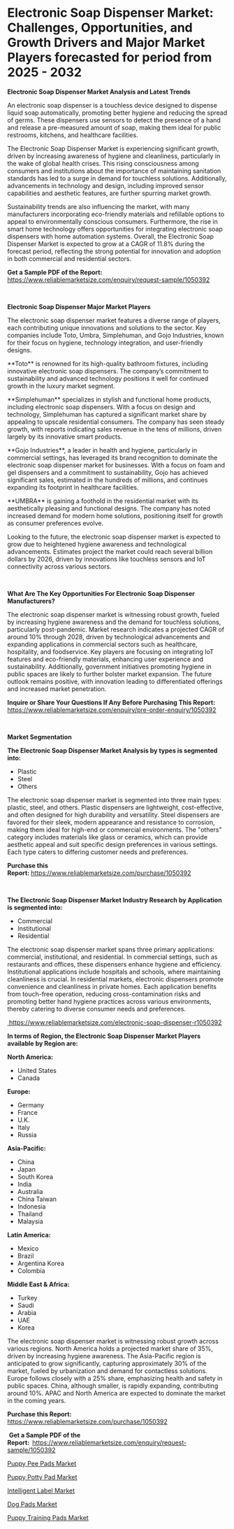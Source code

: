 <p><h1>Electronic Soap Dispenser Market: Challenges, Opportunities, and Growth Drivers and Major Market Players forecasted for period from 2025 - 2032</h1></p><p><strong>Electronic Soap Dispenser Market Analysis and Latest Trends</strong></p>
<p><p>An electronic soap dispenser is a touchless device designed to dispense liquid soap automatically, promoting better hygiene and reducing the spread of germs. These dispensers use sensors to detect the presence of a hand and release a pre-measured amount of soap, making them ideal for public restrooms, kitchens, and healthcare facilities. </p><p>The Electronic Soap Dispenser Market is experiencing significant growth, driven by increasing awareness of hygiene and cleanliness, particularly in the wake of global health crises. This rising consciousness among consumers and institutions about the importance of maintaining sanitation standards has led to a surge in demand for touchless solutions. Additionally, advancements in technology and design, including improved sensor capabilities and aesthetic features, are further spurring market growth.</p><p>Sustainability trends are also influencing the market, with many manufacturers incorporating eco-friendly materials and refillable options to appeal to environmentally conscious consumers. Furthermore, the rise in smart home technology offers opportunities for integrating electronic soap dispensers with home automation systems. Overall, the Electronic Soap Dispenser Market is expected to grow at a CAGR of 11.8% during the forecast period, reflecting the strong potential for innovation and adoption in both commercial and residential sectors.</p></p>
<p><strong>Get a Sample PDF of the Report:&nbsp;</strong> <a href="https://www.reliablemarketsize.com/enquiry/request-sample/1050392?utm_campaign=2130&utm_medium=2&utm_source=Github&utm_content=ia&utm_term=04042025&utm_id=electronic-soap-dispenser">https://www.reliablemarketsize.com/enquiry/request-sample/1050392</a></p>
<p>&nbsp;</p>
<p><strong>Electronic Soap Dispenser Major Market Players</strong></p>
<p><p>The electronic soap dispenser market features a diverse range of players, each contributing unique innovations and solutions to the sector. Key companies include Toto, Umbra, Simplehuman, and Gojo Industries, known for their focus on hygiene, technology integration, and user-friendly designs.</p><p>**Toto** is renowned for its high-quality bathroom fixtures, including innovative electronic soap dispensers. The company’s commitment to sustainability and advanced technology positions it well for continued growth in the luxury market segment.</p><p>**Simplehuman** specializes in stylish and functional home products, including electronic soap dispensers. With a focus on design and technology, Simplehuman has captured a significant market share by appealing to upscale residential consumers. The company has seen steady growth, with reports indicating sales revenue in the tens of millions, driven largely by its innovative smart products.</p><p>**Gojo Industries**, a leader in health and hygiene, particularly in commercial settings, has leveraged its brand recognition to dominate the electronic soap dispenser market for businesses. With a focus on foam and gel dispensers and a commitment to sustainability, Gojo has achieved significant sales, estimated in the hundreds of millions, and continues expanding its footprint in healthcare facilities.</p><p>**UMBRA** is gaining a foothold in the residential market with its aesthetically pleasing and functional designs. The company has noted increased demand for modern home solutions, positioning itself for growth as consumer preferences evolve.</p><p>Looking to the future, the electronic soap dispenser market is expected to grow due to heightened hygiene awareness and technological advancements. Estimates project the market could reach several billion dollars by 2026, driven by innovations like touchless sensors and IoT connectivity across various sectors.</p></p>
<p>&nbsp;</p>
<p><strong>What Are The Key Opportunities For Electronic Soap Dispenser Manufacturers?</strong></p>
<p><p>The electronic soap dispenser market is witnessing robust growth, fueled by increasing hygiene awareness and the demand for touchless solutions, particularly post-pandemic. Market research indicates a projected CAGR of around 10% through 2028, driven by technological advancements and expanding applications in commercial sectors such as healthcare, hospitality, and foodservice. Key players are focusing on integrating IoT features and eco-friendly materials, enhancing user experience and sustainability. Additionally, government initiatives promoting hygiene in public spaces are likely to further bolster market expansion. The future outlook remains positive, with innovation leading to differentiated offerings and increased market penetration.</p></p>
<p><strong>Inquire or Share Your Questions If Any Before Purchasing This Report:</strong> <a href="https://www.reliablemarketsize.com/enquiry/pre-order-enquiry/1050392?utm_campaign=2130&utm_medium=2&utm_source=Github&utm_content=ia&utm_term=04042025&utm_id=electronic-soap-dispenser">https://www.reliablemarketsize.com/enquiry/pre-order-enquiry/1050392</a></p>
<p>&nbsp;</p>
<p><strong>Market Segmentation</strong></p>
<p><strong>The Electronic Soap Dispenser Market Analysis by types is segmented into:</strong></p>
<p><ul><li>Plastic</li><li>Steel</li><li>Others</li></ul></p>
<p><p>The electronic soap dispenser market is segmented into three main types: plastic, steel, and others. Plastic dispensers are lightweight, cost-effective, and often designed for high durability and versatility. Steel dispensers are favored for their sleek, modern appearance and resistance to corrosion, making them ideal for high-end or commercial environments. The "others" category includes materials like glass or ceramics, which can provide aesthetic appeal and suit specific design preferences in various settings. Each type caters to differing customer needs and preferences.</p></p>
<p><strong>Purchase this Report:&nbsp;</strong><a href="https://www.reliablemarketsize.com/purchase/1050392?utm_campaign=2130&utm_medium=2&utm_source=Github&utm_content=ia&utm_term=04042025&utm_id=electronic-soap-dispenser">https://www.reliablemarketsize.com/purchase/1050392</a></p>
<p>&nbsp;</p>
<p><strong>The Electronic Soap Dispenser Market Industry Research by Application is segmented into:</strong></p>
<p><ul><li>Commercial</li><li>Institutional</li><li>Residential</li></ul></p>
<p><p>The electronic soap dispenser market spans three primary applications: commercial, institutional, and residential. In commercial settings, such as restaurants and offices, these dispensers enhance hygiene and efficiency. Institutional applications include hospitals and schools, where maintaining cleanliness is crucial. In residential markets, electronic dispensers promote convenience and cleanliness in private homes. Each application benefits from touch-free operation, reducing cross-contamination risks and promoting better hand hygiene practices across various environments, thereby catering to diverse consumer needs and preferences.</p></p>
<p><a href="https://www.reliablemarketsize.com/electronic-soap-dispenser-r1050392?utm_campaign=2130&utm_medium=2&utm_source=Github&utm_content=ia&utm_term=04042025&utm_id=electronic-soap-dispenser">&nbsp;https://www.reliablemarketsize.com/electronic-soap-dispenser-r1050392</a></p>
<p><strong>In terms of Region, the Electronic Soap Dispenser Market Players available by Region are:</strong></p>
<p>
    <p> <strong> North America: </strong>
        <ul>
            <li>United States</li>
            <li>Canada</li>
        </ul>
        </p> 
    <p> <strong> Europe: </strong>
        <ul>
            <li>Germany</li>
            <li>France</li>
            <li>U.K.</li>
            <li>Italy</li>
            <li>Russia</li>
        </ul>
        </p> 
    <p> <strong> Asia-Pacific: </strong>
        <ul>
            <li>China</li>
            <li>Japan</li>
            <li>South Korea</li>
            <li>India</li>
            <li>Australia</li>
            <li>China Taiwan</li>
            <li>Indonesia</li>
            <li>Thailand</li>
            <li>Malaysia</li>
        </ul>
        </p> 
    <p> <strong> Latin America: </strong>
        <ul>
            <li>Mexico</li>
            <li>Brazil</li>
            <li>Argentina Korea</li>
            <li>Colombia</li>
        </ul>
        </p> 
    <p> <strong> Middle East & Africa: </strong>
        <ul>
            <li>Turkey</li>
            <li>Saudi</li>
            <li>Arabia</li>
            <li>UAE</li>
            <li>Korea</li>
        </ul>
    </p>
    </p>
<p><p>The electronic soap dispenser market is witnessing robust growth across various regions. North America holds a projected market share of 35%, driven by increasing hygiene awareness. The Asia-Pacific region is anticipated to grow significantly, capturing approximately 30% of the market, fueled by urbanization and demand for contactless solutions. Europe follows closely with a 25% share, emphasizing health and safety in public spaces. China, although smaller, is rapidly expanding, contributing around 10%. APAC and North America are expected to dominate the market in the coming years.</p></p>
<p><strong>Purchase this Report: </strong><a href="https://www.reliablemarketsize.com/purchase/1050392?utm_campaign=2130&utm_medium=2&utm_source=Github&utm_content=ia&utm_term=04042025&utm_id=electronic-soap-dispenser">https://www.reliablemarketsize.com/purchase/1050392</a></p>
<p>&nbsp;<strong>Get a Sample PDF of the Report:&nbsp;&nbsp;</strong><a href="https://www.reliablemarketsize.com/enquiry/request-sample/1050392?utm_campaign=2130&utm_medium=2&utm_source=Github&utm_content=ia&utm_term=04042025&utm_id=electronic-soap-dispenser">https://www.reliablemarketsize.com/enquiry/request-sample/1050392</a></p>
<p><strong></strong></p>
<p><p><a href="https://github.com/countpapajwp/Market-Research-Report-List-1/blob/main/puppy-pee-pads-market.md?utm_campaign=2130&utm_medium=2&utm_source=Github&utm_content=ia&utm_term=04042025&utm_id=electronic-soap-dispenser">Puppy Pee Pads Market</a></p><p><a href="https://github.com/gfellcincot4/Market-Research-Report-List-1/blob/main/puppy-potty-pad-market.md?utm_campaign=2130&utm_medium=2&utm_source=Github&utm_content=ia&utm_term=04042025&utm_id=electronic-soap-dispenser">Puppy Potty Pad Market</a></p><p><a href="https://github.com/fallalenoswG/Market-Research-Report-List-1/blob/main/intelligent-label-market.md?utm_campaign=2130&utm_medium=2&utm_source=Github&utm_content=ia&utm_term=04042025&utm_id=electronic-soap-dispenser">Intelligent Label Market</a></p><p><a href="https://github.com/alawnhvicay/Market-Research-Report-List-1/blob/main/dog-pads-market.md?utm_campaign=2130&utm_medium=2&utm_source=Github&utm_content=ia&utm_term=04042025&utm_id=electronic-soap-dispenser">Dog Pads Market</a></p><p><a href="https://github.com/wraggfomath/Market-Research-Report-List-1/blob/main/puppy-training-pads-market.md?utm_campaign=2130&utm_medium=2&utm_source=Github&utm_content=ia&utm_term=04042025&utm_id=electronic-soap-dispenser">Puppy Training Pads Market</a></p></p>